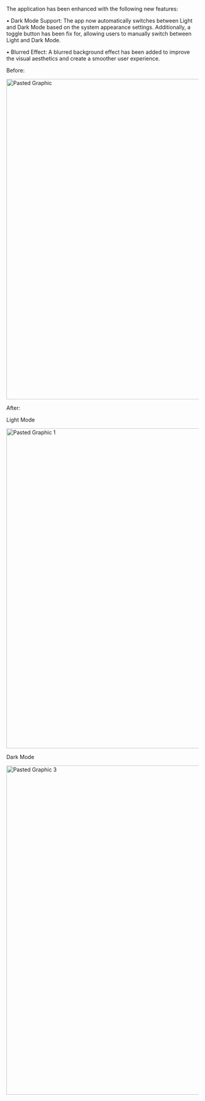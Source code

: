 The application has been enhanced with the following new features:
	
 •	Dark Mode Support: The app now automatically switches between Light and Dark Mode based on the system appearance settings. Additionally, a toggle button has been fix for, allowing users to manually switch between Light and Dark Mode.
 	
  •	Blurred Effect: A blurred background effect has been added to improve the visual aesthetics and create a smoother user experience.
  
Before:

<img width="838" alt="Pasted Graphic" src="https://github.com/user-attachments/assets/bafc2eef-7671-4cef-8aa3-b067b44b2895" />

After: 

Light Mode

<img width="837" alt="Pasted Graphic 1" src="https://github.com/user-attachments/assets/e7c50ac4-0b9a-42ad-9b9e-aa73eda4e96f" />


Dark Mode

<img width="861" alt="Pasted Graphic 3" src="https://github.com/user-attachments/assets/65911d86-f04e-43ed-aada-85d409d620b4" />


